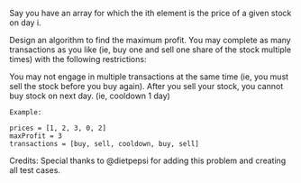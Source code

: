 
Say you have an array for which the ith element is the price of a given stock on day i.

Design an algorithm to find the maximum profit. You may complete as many transactions as you like (ie, buy one and sell one share of the stock multiple times) with the following restrictions:

You may not engage in multiple transactions at the same time (ie, you must sell the stock before you buy again).
After you sell your stock, you cannot buy stock on next day. (ie, cooldown 1 day)
```
Example:

prices = [1, 2, 3, 0, 2]
maxProfit = 3
transactions = [buy, sell, cooldown, buy, sell]
```
Credits:
Special thanks to @dietpepsi for adding this problem and creating all test cases.